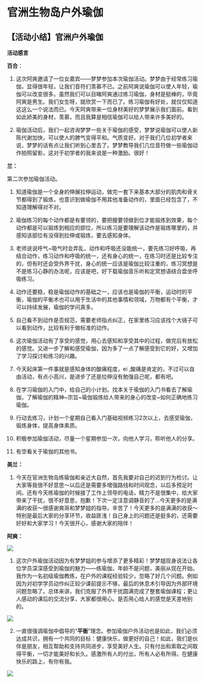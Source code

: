 # 官洲生物岛户外瑜伽


## **【活动小结】官洲户外瑜伽**

**活动感言**

**百合**：

1. 这次阿爽邀请了一位女嘉宾——梦梦参加本次瑜伽活动。梦梦由于经常练习瑜伽，显得很年轻，让我们音符们羡慕不已。之前阿爽说瑜伽可以使人年轻，瑜伽可以改变很多。虽然我们可以目睹阿爽通过练习瑜伽，身材是挺棒的，毕竟阿爽是男生。我们女生呀，就欣赏一下而已了。练习瑜伽有好处，就仅仅知道这这么一个说法而已。今天阿爽带来一位身材美好的梦梦展示我们面前。看到如此娇美的身材，羡慕，而且我算是相信瑜伽可以给人带来许多美好的。

2. 瑜伽活动后，我们一起咨询梦梦一些关于瑜伽的感受，梦梦说瑜伽可以使人新陈代谢加快，可以使人的脾气变得平和。气质变好。对于我们几位初学者来说，梦梦的话有点让我们听到心里去了。梦梦教导我们几位音符做一些瑜伽动作拍照留影，这对于初学者的我来说是一种激励。很好！



**兰：**

第二次参加瑜伽活动。

1. 知道瑜伽是一个全身的伸展拉伸运动，做完一套下来基本大部分的肌肉和骨关节都得到了锻炼，也意识到做瑜伽不用其他准备动作的，里面已经包含了，不知道理解得对不对。

2. 瑜伽练习的每个动作都是有要领的，要把握要领做到位才能锻炼到效果，每个动作都是可以锻炼到相应的部位，所以练习是要理解该动作是锻炼哪里的，并感知该部位有没得到拉伸或锻炼，要去感知身体。

3. 老师说说呼气~吸气时会弄乱，动作和呼吸还没能统一，要先练习好呼吸，再结合动作，练习动作和呼吸的统一，还有身心的统一，在练习时还是比较专注的，但有时还会受外界干扰，身心的统一应该是瑜伽比较注重的，练习冥想是不是练习心静的办法呢，应该是吧，好下载瑜伽音乐听和定冥想语结合盘坐呼吸练习。

4. 动作还要稳，稳是瑜伽动作的基础之一，应该也是瑜伽的平衡，运动时的平衡，瑜伽的平衡术也可以用于生活中的其他事情和领域，万物都有个平衡，才可以持续发展，瑜伽的学问真多。

5. 自己看不到动作是否规范，需要老师指点纠正，在家里练习应该找个大镜子可以看到动作，比较有利于做标准的动作。

6. 这次瑜伽活动有了享受的感觉，用心去感知和享受其中的过程，做完后有放松的感觉。又进一步了解和感受瑜伽，因为多了一点了解感受到它的好，又增加了学习探讨和练习的兴趣。

7. 今天起床第一件事就是感知身体的酸痛程度，ei ,酸痛是肯定的，不过可以自由活动，有点小高兴，是进步了还是拉伸没有勉强自己呢，都有吧。

8. 在学习瑜伽的入门中，给自己的小计划。找本关于瑜伽的入门书看去了解瑜伽，了解瑜伽的精神~宗旨~瑜伽锻炼给人带来的身心的改变~如何正确地练习瑜伽。

9. 行动去练习，计划一个星期自己看入门基础视频练习2次以上，去感受瑜伽，锻炼身体，提高身体素质。

10. 积极参加瑜伽活动，尽量一个星期参加一次，向他人学习，聆听他人的分享。

11. 有空看关于瑜伽的其他书。



**美兰：**

1. 今天在官洲生物岛练瑜伽和亲近大自然，首先我要对自己的迟到行为检讨。让大家等我很不好意思～以后还是需要多增强路线和时间观念，以后多预足时间。还有今天练瑜伽的时候接了工作上领导的电话，精力不是很集中，给大家带来了干扰，很不好意思，抱歉！下次一定注意调静音的了…今天更多的是满满的收获～很感谢爽哥和梦梦姐的指导。辛苦了！今天更多的是满满的收获～特别是最后大家的分享环节，收益匪浅！自己身上的问题还是挺多的，还需要好好和大家学习！今天很开心，感谢大家的陪伴！



**阿爽：**

![](https://img.omoe.eu.org/file/3fb8bb0959d25c91d7e86.jpg)

1. 这次户外瑜伽活动因为有梦梦姐的参与增添了更多精彩！梦梦姐现身说法让各位学员深深感受到瑜伽的魅力——练瑜伽，年龄不是问题，美丽从现在开始。我作为一名初级瑜伽教练，在户外的课程经验较少，忽略了好几个问题。例如因为对初学学员动作纠正较少课前提示不够，最后的休息术引导因为外部环境问题忽略了。总体来讲，我们克服了外界干扰圆满完成了整套瑜伽课程；更让人感动的课后的交流分享，大家都很用心。是否用心给人的感觉是天差地别的。

![](https://oss.metamind.eu.org/26e07ac8b09e4cdc6aada.jpg.jpeg)


2. 一直很强调瑜伽中倡导的“**平衡**”理念。参加瑜伽户外活动也是如此，我们必须达成共识，拥有一个共同的目标：健康快乐，做更好的自己！如此，我们是伙伴是朋友，相互帮助和支持共同进步，享受美好人生。只有付出和索取之间取得平衡，一切才能美好和长久。感激所有人的付出，所有人必有所得。在健康快乐的路上，有你有我。

![](https://oss.metamind.eu.org/5ff21a7992b6cc5b1e9f3.jpg.jpeg)

